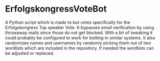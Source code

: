  # ErfolgskongressVoteBot
A Python script which is made to bot votes specifically for the Erfolgskongress Top speaker  Vote. It bypasses email verification by using throwaway mails since those do not get blocked. With a bit of tweaking it could probably be configured to work for botting in similar systems. It also randomizes names and usernames by randomly picking them out of two wordlists which are included in the repository. If needed the wordlists can be adjusted or replaced.
